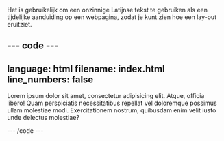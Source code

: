 Het is gebruikelijk om een onzinnige Latijnse tekst te gebruiken als een tijdelijke aanduiding op een webpagina, zodat je kunt zien hoe een lay-out eruitziet.

## --- code ---

language: html
filename: index.html
line_numbers: false
--------------------------------------------------------

<p>Lorem ipsum dolor sit amet, consectetur adipisicing elit. Atque, officia libero! Quam perspiciatis necessitatibus repellat vel doloremque possimus ullam molestiae modi. Exercitationem nostrum, quibusdam enim velit iusto unde delectus molestiae?</p>

\--- /code ---

